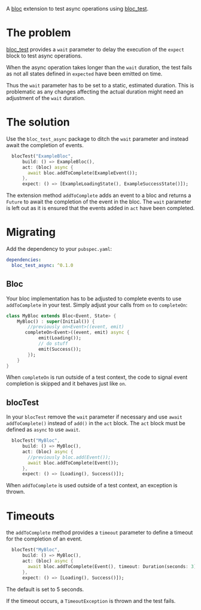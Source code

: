 A [bloc](https://pub.dev/packages/bloc) extension to test async operations
using [bloc_test](https://pub.dev/packages/bloc_test).

# The problem

[bloc_test](https://pub.dev/packages/bloc_test) provides a `wait` parameter to delay the execution
of the `expect` block to test
async operations.

When the async operation takes longer than the `wait` duration, the test fails as not all
states defined in `expected` have been emitted on time.

Thus the `wait` parameter has to be set to a static, estimated duration.
This is problematic as any changes affecting the actual duration might need an adjustment of the `wait` duration.

# The solution

Use the `bloc_test_async` package to ditch the `wait` parameter and instead await the completion of
events.

```dart
  blocTest("ExampleBloc",
      build: () => ExampleBloc(),
      act: (bloc) async {
        await bloc.addToComplete(ExampleEvent());
      },
      expect: () => [ExampleLoadingState(), ExampleSuccessState()]);
```

The extension method `addToComplete` adds an event to a bloc and returns a `Future` to
await the completion of the event in the bloc.
The `wait` parameter is left out as it is ensured that the events added in `act` have been
completed.

# Migrating

Add the dependency to your `pubspec.yaml`:

```yaml
dependencies:
  bloc_test_async: ^0.1.0
```

## Bloc

Your bloc implementation has to be adjusted to complete events to use `addToComplete` in your test.
Simply adjust your calls from `on` to `completeOn`:

```dart
class MyBloc extends Bloc<Event, State> {
    MyBloc() : super(Initial()) {
        //previously on<Event>((event, emit)
       completeOn<Event>((event, emit) async {
            emit(Loading());
            // do stuff
            emit(Success());
        });
    }
}
```

When `completeOn` is run outside of a test context, the code to signal event completion is skipped and it
behaves just like `on`.

## blocTest

In your `blocTest` remove the `wait` parameter if necessary and use `await addToComplete()` instead of `add()` in
the `act` block. The `act` block must be defined as `async` to use `await`.

```dart
  blocTest("MyBloc",
      build: () => MyBloc(),
      act: (bloc) async {
        //previously bloc.add(Event());
        await bloc.addToComplete(Event());
      },
      expect: () => [Loading(), Success()]);
```

When `addToComplete` is used outside of a test context, an exception is thrown.

# Timeouts

the `addToComplete` method provides a `timeout` parameter to define a timeout for the completion of an event. 

```dart
  blocTest("MyBloc",
      build: () => MyBloc(),
      act: (bloc) async {
        await bloc.addToComplete(Event(), timeout: Duration(seconds: 3));
      },
      expect: () => [Loading(), Success()]);
```

The default is set to 5 seconds.

If the timeout occurs, a `TimeoutException` is thrown and the test fails.



